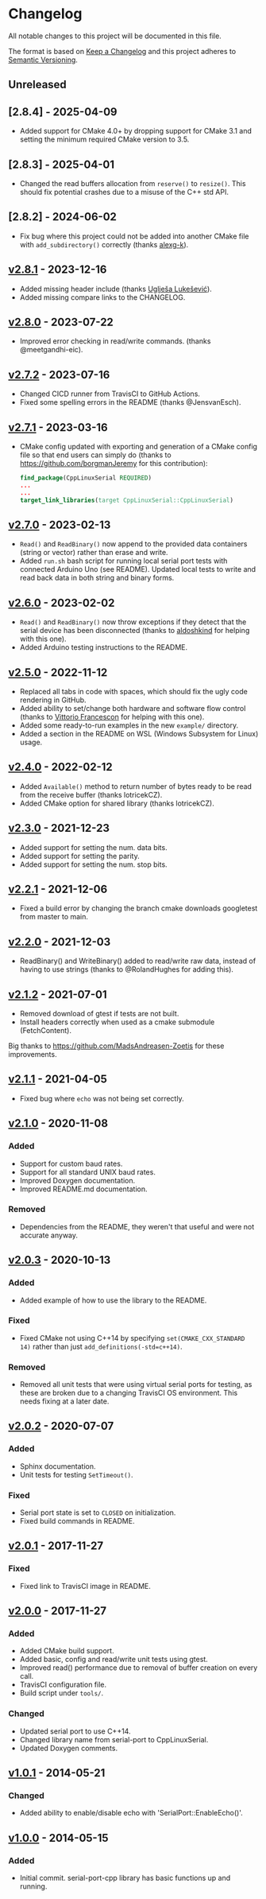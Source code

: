 # Changelog

All notable changes to this project will be documented in this file.

The format is based on [Keep a Changelog](http://keepachangelog.com/en/1.0.0/)
and this project adheres to [Semantic Versioning](http://semver.org/spec/v2.0.0.html).

## Unreleased

## [2.8.4] - 2025-04-09

- Added support for CMake 4.0+ by dropping support for CMake 3.1 and setting the minimum required CMake version to 3.5.

## [2.8.3] - 2025-04-01

- Changed the read buffers allocation from `reserve()` to `resize()`. This should fix potential crashes due to a misuse of the C++ std API.

## [2.8.2] - 2024-06-02

- Fix bug where this project could not be added into another CMake file with `add_subdirectory()` correctly (thanks [alexg-k](https://github.com/alexg-k)).

## [v2.8.1] - 2023-12-16

- Added missing header include (thanks [Uglješa Lukešević](https://github.com/ukicomputers)).
- Added missing compare links to the CHANGELOG.

## [v2.8.0] - 2023-07-22

- Improved error checking in read/write commands. (thanks @meetgandhi-eic).

## [v2.7.2] - 2023-07-16

- Changed CICD runner from TravisCI to GitHub Actions.
- Fixed some spelling errors in the README (thanks @JensvanEsch).

## [v2.7.1] - 2023-03-16

- CMake config updated with exporting and generation of a CMake config file so that end users can simply do (thanks to https://github.com/borgmanJeremy for this contribution):

    ```cmake
    find_package(CppLinuxSerial REQUIRED)
    ...
    ...
    target_link_libraries(target CppLinuxSerial::CppLinuxSerial)
    ```

## [v2.7.0] - 2023-02-13

- `Read()` and `ReadBinary()` now append to the provided data containers (string or vector) rather than erase and write.
- Added `run.sh` bash script for running local serial port tests with connected Arduino Uno (see README). Updated local tests to write and read back data in both string and binary forms.

## [v2.6.0] - 2023-02-02

- `Read()` and `ReadBinary()` now throw exceptions if they detect that the serial device has been disconnected (thanks to [aldoshkind](https://github.com/aldoshkind) for helping with this one).
- Added Arduino testing instructions to the README.

## [v2.5.0] - 2022-11-12

- Replaced all tabs in code with spaces, which should fix the ugly code rendering in GitHub.
- Added ability to set/change both hardware and software flow control (thanks to [Vittorio Francescon](https://github.com/VFrancescon/) for helping with this one).
- Added some ready-to-run examples in the new `example/` directory.
- Added a section in the README on WSL (Windows Subsystem for Linux) usage.

## [v2.4.0] - 2022-02-12

- Added `Available()` method to return number of bytes ready to be read from the receive buffer (thanks lotricekCZ).
- Added CMake option for shared library (thanks lotricekCZ).

## [v2.3.0] - 2021-12-23

- Added support for setting the num. data bits.
- Added support for setting the parity.
- Added support for setting the num. stop bits.

## [v2.2.1] - 2021-12-06

- Fixed a build error by changing the branch cmake downloads googletest from master to main.

## [v2.2.0] - 2021-12-03

- ReadBinary() and WriteBinary() added to read/write raw data, instead of having to use strings (thanks to @RolandHughes for adding this).

## [v2.1.2] - 2021-07-01

- Removed download of gtest if tests are not built.
- Install headers correctly when used as a cmake submodule (FetchContent).

Big thanks to https://github.com/MadsAndreasen-Zoetis for these improvements.

## [v2.1.1] - 2021-04-05

- Fixed bug where `echo` was not being set correctly.

## [v2.1.0] - 2020-11-08

### Added
- Support for custom baud rates.
- Support for all standard UNIX baud rates.
- Improved Doxygen documentation.
- Improved README.md documentation.

### Removed
- Dependencies from the README, they weren't that useful and were not accurate anyway.

## [v2.0.3] - 2020-10-13

### Added
- Added example of how to use the library to the README.

### Fixed
- Fixed CMake not using C++14 by specifying `set(CMAKE_CXX_STANDARD 14)` rather than just `add_definitions(-std=c++14)`.

### Removed
- Removed all unit tests that were using virtual serial ports for testing, as these are broken due to a changing TravisCI OS environment. This needs fixing at a later date.

## [v2.0.2] - 2020-07-07

### Added
- Sphinx documentation.
- Unit tests for testing `SetTimeout()`.

### Fixed
- Serial port state is set to `CLOSED` on initialization.
- Fixed build commands in README.

## [v2.0.1] - 2017-11-27

### Fixed
- Fixed link to TravisCI image in README.

## [v2.0.0] - 2017-11-27

### Added
- Added CMake build support.
- Added basic, config and read/write unit tests using gtest.
- Improved read() performance due to removal of buffer creation on every call.
- TravisCI configuration file.
- Build script under `tools/`.

### Changed
- Updated serial port to use C++14.
- Changed library name from serial-port to CppLinuxSerial.
- Updated Doxygen comments.

## [v1.0.1] - 2014-05-21
 
### Changed
- Added ability to enable/disable echo with 'SerialPort::EnableEcho()'.

## [v1.0.0] - 2014-05-15

### Added
- Initial commit. serial-port-cpp library has basic functions up and running.

[Unreleased]: https://github.com/mbedded-ninja/CppLinuxSerial/compare/v2.8.4...HEAD
[v2.8.4]: https://github.com/mbedded-ninja/CppLinuxSerial/compare/v2.8.3...v2.8.4
[v2.8.3]: https://github.com/mbedded-ninja/CppLinuxSerial/compare/v2.8.2...v2.8.3
[v2.8.2]: https://github.com/mbedded-ninja/CppLinuxSerial/compare/v2.8.1...v2.8.2
[v2.8.1]: https://github.com/mbedded-ninja/CppLinuxSerial/compare/v2.8.0...v2.8.1
[v2.8.0]: https://github.com/mbedded-ninja/CppLinuxSerial/compare/v2.7.2...v2.8.0
[v2.7.2]: https://github.com/mbedded-ninja/CppLinuxSerial/compare/v2.7.1...v2.7.2
[v2.7.1]: https://github.com/mbedded-ninja/CppLinuxSerial/compare/v2.7.0...v2.7.1
[v2.7.0]: https://github.com/mbedded-ninja/CppLinuxSerial/compare/v2.6.0...v2.7.0
[v2.6.0]: https://github.com/mbedded-ninja/CppLinuxSerial/compare/v2.5.0...v2.6.0
[v2.5.0]: https://github.com/mbedded-ninja/CppLinuxSerial/compare/v2.4.0...v2.5.0
[v2.4.0]: https://github.com/mbedded-ninja/CppLinuxSerial/compare/v2.3.0...v2.4.0
[v2.3.0]: https://github.com/mbedded-ninja/CppLinuxSerial/compare/v2.2.1...v2.3.0
[v2.2.1]: https://github.com/mbedded-ninja/CppLinuxSerial/compare/v2.2.0...v2.2.1
[v2.2.0]: https://github.com/mbedded-ninja/CppLinuxSerial/compare/v2.1.2...v2.2.0
[v2.1.2]: https://github.com/mbedded-ninja/CppLinuxSerial/compare/v2.1.1...v2.1.2
[v2.1.1]: https://github.com/mbedded-ninja/CppLinuxSerial/compare/v2.1.0...v2.1.1
[v2.1.0]: https://github.com/mbedded-ninja/CppLinuxSerial/compare/v2.0.3...v2.1.0
[v2.0.3]: https://github.com/mbedded-ninja/CppLinuxSerial/compare/v2.0.2...v2.0.3
[v2.0.2]: https://github.com/mbedded-ninja/CppLinuxSerial/compare/v2.0.1...v2.0.2
[v2.0.1]: https://github.com/mbedded-ninja/CppLinuxSerial/compare/v2.0.0...v2.0.1
[v2.0.0]: https://github.com/mbedded-ninja/CppLinuxSerial/compare/v1.0.1...v2.0.0
[v1.0.1]: https://github.com/mbedded-ninja/CppLinuxSerial/compare/v1.0.0...v1.0.1
[v1.0.0]: https://github.com/mbedded-ninja/CppLinuxSerial/compare/...v1.0.0
